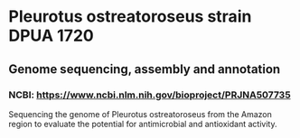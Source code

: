 # Pleurotus ostreatoroseus strain DPUA 1720
## Genome sequencing, assembly and annotation
### NCBI: https://www.ncbi.nlm.nih.gov/bioproject/PRJNA507735
Sequencing the genome of Pleurotus ostreatoroseus from the Amazon region to evaluate the potential for antimicrobial and antioxidant activity.
